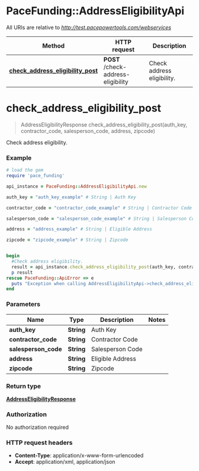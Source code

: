 # PaceFunding::AddressEligibilityApi

All URIs are relative to *http://test.pacepowertools.com/webservices*

Method | HTTP request | Description
------------- | ------------- | -------------
[**check_address_eligibility_post**](AddressEligibilityApi.md#check_address_eligibility_post) | **POST** /check-address-eligibility | Check address eligibility.


# **check_address_eligibility_post**
> AddressEligibilityResponse check_address_eligibility_post(auth_key, contractor_code, salesperson_code, address, zipcode)

Check address eligibility.



### Example
```ruby
# load the gem
require 'pace_funding'

api_instance = PaceFunding::AddressEligibilityApi.new

auth_key = "auth_key_example" # String | Auth Key

contractor_code = "contractor_code_example" # String | Contractor Code

salesperson_code = "salesperson_code_example" # String | Salesperson Code

address = "address_example" # String | Eligible Address

zipcode = "zipcode_example" # String | Zipcode


begin
  #Check address eligibility.
  result = api_instance.check_address_eligibility_post(auth_key, contractor_code, salesperson_code, address, zipcode)
  p result
rescue PaceFunding::ApiError => e
  puts "Exception when calling AddressEligibilityApi->check_address_eligibility_post: #{e}"
end
```

### Parameters

Name | Type | Description  | Notes
------------- | ------------- | ------------- | -------------
 **auth_key** | **String**| Auth Key | 
 **contractor_code** | **String**| Contractor Code | 
 **salesperson_code** | **String**| Salesperson Code | 
 **address** | **String**| Eligible Address | 
 **zipcode** | **String**| Zipcode | 

### Return type

[**AddressEligibilityResponse**](AddressEligibilityResponse.md)

### Authorization

No authorization required

### HTTP request headers

 - **Content-Type**: application/x-www-form-urlencoded
 - **Accept**: application/xml, application/json



